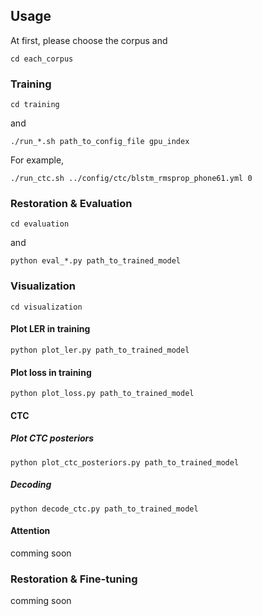 ## Usage

At first, please choose the corpus and
```
cd each_corpus
```

### Training
```
cd training
```
and
```
./run_*.sh path_to_config_file gpu_index
```
For example,
```
./run_ctc.sh ../config/ctc/blstm_rmsprop_phone61.yml 0
```

### Restoration & Evaluation
```
cd evaluation
```
and
```
python eval_*.py path_to_trained_model
```

### Visualization
```
cd visualization
```
#### Plot LER in training
```
python plot_ler.py path_to_trained_model
```
#### Plot loss in training
```
python plot_loss.py path_to_trained_model
```
#### CTC
##### Plot CTC posteriors
```
python plot_ctc_posteriors.py path_to_trained_model
```
##### Decoding
```
python decode_ctc.py path_to_trained_model
```
#### Attention
comming soon

### Restoration & Fine-tuning
comming soon
